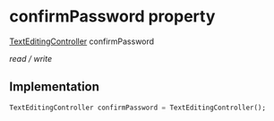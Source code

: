 


# confirmPassword property







[TextEditingController](https://api.flutter.dev/flutter/widgets/TextEditingController-class.html) confirmPassword
  
_<span class="feature">read / write</span>_






## Implementation

```dart
TextEditingController confirmPassword = TextEditingController();
```







